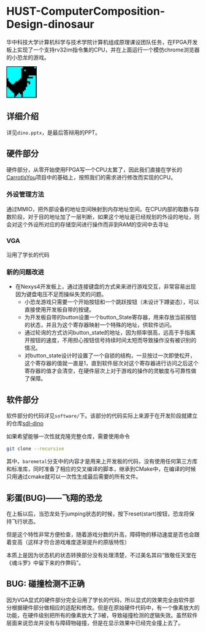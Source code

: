 # HUST-ComputerComposition-Design-dinosaur
华中科技大学计算机科学与技术学院计算机组成原理课设团队任务，在FPGA开发板上实现了一个支持rv32im指令集的CPU，并在上面运行一个模仿chrome浏览器的小恐龙的游戏。

![dino](./dino.png)
## 详细介绍
详见`dino.pptx`，是最后答辩用的PPT。

## 硬件部分
硬件部分，从零开始使用FPGA写一个CPU太累了，因此我们直接在学长的[CarrotIsYou](https://github.com/SmokeyDays/CarrotIsYou)项目中的基础上，按照我们的需求进行修改而实现的CPU。

### 外设管理方法
通过MMIO，把外部设备的地址空间映射到内存地址空间。在CPU内部的取数与存数阶段，对于目的地址加了一层判断，如果这个地址是已经规划的外设的地址，则会对这个外设所对应的存储空间进行操作而非到RAM的空间中去寻址

### VGA
沿用了学长的代码

### 新的问题改进
+ 在Nexys4开发板上，通过连接键盘的方式来来进行游戏交互，非常容易出现因为键盘电压不足而操纵失灵的问题。
  + 小恐龙游戏只需要一个开始按钮和一个跳跃按钮（未设计下蹲姿态），可以直接使用开发板自带的按键。
  + 为开发板自带的button设置一个button_State寄存器，用来存放当前按钮的状态，并且为这个寄存器映射一个特殊的地址，供软件访问。
  + 通过轮询的方式访问button_state的地址，因为频率很高，远高于手指离开按钮的速度，不用担心按钮信号持续时间太短而导致操作没有被识别的情况。
  + 对button_state设计时设置了一个自锁的结构，一旦按过一次即使松开，这个寄存器的值就一直是1，直到软件层次对这个寄存器进行访问之后这个寄存器的值才会清空，在硬件层次上对于游戏的操作的灵敏度与可靠性做了保障。
  

## 软件部分
软件部分的代码详见`software/`下。该部分的代码实际上来源于在开发阶段就建立的仓库[sdl-dino](https://github.com/CassiusBlackX/sdl-dino)

如果希望能够一次性就克隆完整仓库，需要使用命令
```sh
git clone --recursive
```

其中，`baremetal`分支中的内容才是用来上开发板的代码，没有使用任何第三方库和标准库，同时准备了相应的交叉编译的脚本，继承到CMake中，在编译的时候只用通过cmake就可以一次性生成最后需要的所有文件。

## 彩蛋(BUG)——飞翔的恐龙
在上板以后，当恐龙处于jumping状态的时候，按下reset(start)按钮，恐龙将保持飞行状态。

但是这个特性非常方便检查，随着游戏分数的升高，障碍物的移动速度是否也会跟着变高（这样才符合游戏难度逐渐提升的原版特性）

本质上是因为状态机的状态转换部分没有处理清楚，不过美名其曰“致敬任天堂在《魂斗罗》中留下来的作弊码”。

## BUG: 碰撞检测不正确
因为VGA显式的硬件部分完全沿用了学长的代码，所以显式的效果完全由软件部分根据硬件部分做相应的适配和修改。但是在原始硬件代码中，有一个像素放大的功能，在硬件级别把所有的像素放大了3被，导致碰撞检测的逻辑失效。虽然软件层面来说恐龙并没有与障碍物碰撞，但是在显示效果中已经完全撞上去了。